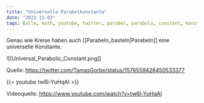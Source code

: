 ```yaml
---
title: "Universelle Parabelkonstante"
date: "2022-11-03"
tags: [alle, math, youtube, twitter, parabel, parabola, constant, konstante, pi, similar, ähnlichkeit]
---
```


Genau wie Kreise haben auch [[Parabeln_basteln|Parabeln]] eine universelle Konstante.

![[Universal_Parabolic_Constant.png]]

Quelle: https://twitter.com/TamasGorbe/status/1576559428450533377

{{< youtube tw6l-YuHqAI >}} 

Videoquelle: https://www.youtube.com/watch?v=tw6l-YuHqAI

